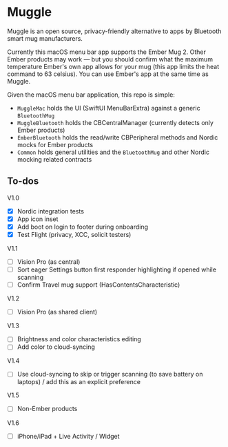 #  Muggle

Muggle is an open source, privacy-friendly alternative to apps by Bluetooth smart mug manufacturers. 

Currently this macOS menu bar app supports the Ember Mug 2. Other Ember products may work — but you should confirm what the maximum temperature Ember's own app allows for your mug (this app limits the heat command to 63 celsius). You can use Ember's app at the same time as Muggle.

Given the macOS menu bar application, this repo is simple:
- `MuggleMac` holds the UI (SwiftUI MenuBarExtra) against a generic `BluetoothMug`
- `MuggleBluetooth` holds the CBCentralManager (currently detects only Ember products)
- `EmberBluetooth` holds the read/write CBPeripheral methods and Nordic mocks for Ember products
- `Common` holds general utilities and the `BluetoothMug` and other Nordic mocking related contracts

## To-dos
V1.0
- [x] Nordic integration tests
- [x] App icon inset
- [x] Add boot on login to footer during onboarding
- [x] Test Flight (privacy, XCC, solicit testers)

V1.1
- [ ] Vision Pro (as central)
- [ ] Sort eager Settings button first responder highlighting if opened while scanning
- [ ] Confirm Travel mug support (HasContentsCharacteristic)

V1.2
- [ ] Vision Pro (as shared client)

V1.3
- [ ] Brightness and color characteristics editing
- [ ] Add color to cloud-syncing

V1.4
- [ ] Use cloud-syncing to skip or trigger scanning (to save battery on laptops) / add this as an explicit preference

V1.5
- [ ] Non-Ember products

V1.6
- [ ] iPhone/iPad + Live Activity / Widget
